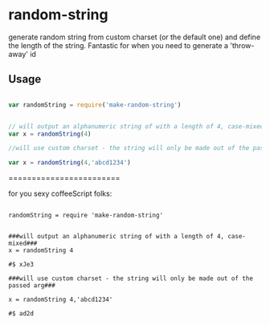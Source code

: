 random-string
=============

generate random string from custom charset (or the default one) and define the length of the string.  Fantastic for when you need to generate a 'throw-away' id


Usage
-----

````javascript

var randomString = require('make-random-string')


// will output an alphanumeric string of with a length of 4, case-mixed
var x = randomString(4)

//will use custom charset - the string will only be made out of the passed arg

var x = randomString(4,'abcd1234')


````

========================

for you sexy coffeeScript folks:

````coffee-script

randomString = require 'make-random-string'


###will output an alphanumeric string of with a length of 4, case-mixed###
x = randomString 4

#$ xJe3

###will use custom charset - the string will only be made out of the passed arg###

x = randomString 4,'abcd1234'

#$ ad2d


````